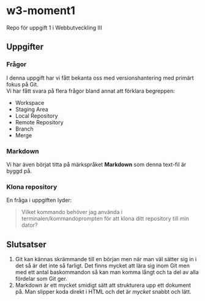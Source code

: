 # w3-moment1
Repo för uppgift 1 i Webbutveckling III

## Uppgifter

### Frågor 
I denna uppgift har vi fått bekanta oss med versionshantering med primärt fokus på Git.  
Vi har fått svara på flera frågor bland annat att förklara begreppen:

* Workspace
* Staging Area
* Local Repository
* Remote Repository
* Branch
* Merge

### Markdown
Vi har även börjat titta på märkspråket **Markdown** som denna text-fil är byggd på.

### Klona repository

En fråga i uppgiften lyder:  
> Vilket kommando behöver jag använda i terminalen/kommandoprompten för att klona ditt repository till min dator?

## Slutsatser
1. Git kan kännas skrämmande till en början men när man väl sätter sig in i det så är det inte så farligt. Det finns mycket att lära sig inom Git men med ett antal baskommandon så kan man komma långt och ta del av alla fördelar som Git ger.
2. Markdown är ett mycket smidigt sätt att strukturera upp ett dokument på. Man slipper koda direkt i HTML och det är _mycket_ snabbt och lätt.
